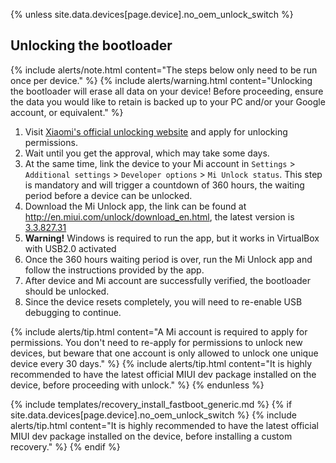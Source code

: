 {% unless site.data.devices[page.device].no_oem_unlock_switch %}
## Unlocking the bootloader

{% include alerts/note.html content="The steps below only need to be run once per device." %}
{% include alerts/warning.html content="Unlocking the bootloader will erase all data on your device!
Before proceeding, ensure the data you would like to retain is backed up to your PC and/or your Google account, or equivalent." %}

1. Visit [Xiaomi's official unlocking website](http://en.miui.com/unlock/) and apply for unlocking permissions.
2. Wait until you get the approval, which may take some days.
3. At the same time, link the device to your Mi account in `Settings` > `Additional settings` > `Developer options` > `Mi Unlock status`. This step is mandatory and will trigger a countdown of 360 hours, the waiting period before a device can be unlocked.
4. Download the Mi Unlock app, the link can be found at <http://en.miui.com/unlock/download_en.html>, the latest version is [3.3.827.31](http://miuirom.xiaomi.com/rom/u1106245679/3.3.827.31/miflash_unlock-en-3.3.827.31.zip)
5. **Warning!** Windows is required to run the app, but it works in VirtualBox with USB2.0 activated 
6. Once the 360 hours waiting period is over, run the Mi Unlock app and follow the instructions provided by the app.
7. After device and Mi account are successfully verified, the bootloader should be unlocked.
8. Since the device resets completely, you will need to re-enable USB debugging to continue.

{% include alerts/tip.html content="A Mi account is required to apply for permissions. You don't need to re-apply for permissions to unlock new devices,
but beware that one account is only allowed to unlock one unique device every 30 days." %}
{% include alerts/tip.html content="It is highly recommended to have the latest official MIUI dev package installed on the device, before proceeding with unlock." %}
{% endunless %}

{% include templates/recovery_install_fastboot_generic.md %}
{% if site.data.devices[page.device].no_oem_unlock_switch %}
{% include alerts/tip.html content="It is highly recommended to have the latest official MIUI dev package installed on the device, before installing a custom recovery." %}
{% endif %}

